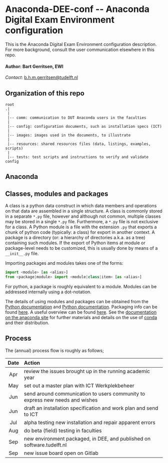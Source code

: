 # Anaconda-DEE-conf -- Anaconda Digital Exam Environment configuration

This is the Anaconda Digital Exam Environment configuration description. For more background, consult the user communication elsewhere in this repo.

#### Author: Bart Gerritsen, EWI

*Contact*: b.h.m.gerritsen@tudelft.nl


## Organization of this repo

```
root
.|
 |
 |-- comm: communication to DUT Anaconda users in the faculties
 |
 |-- config: configuration documents, such as installation specs (ICT)
 |
 |-- images: images used in the documents, to illustrate
 |
 |-- resources: shared resources files (data, listings, examples, scripts)
 |
 |-- tests: test scripts and instructions to verify and validate config
```

## Anaconda

## Classes, modules and packages
A class is a python data construct in which data members and operations on that data are assembled in a single structure. A class is commonly stored in a separate `*.py` file, however and although not common, multiple classes may be stored in a single `*.py` file. Furthermore, a `*.py` file is not exclusive for a class. A Python module is a file with the extension `.py` that exports a chunk of python code (typically: a class) for export in another context.
A package is a directory (or: a hierarchy of directories a.k.a. as a tree) containing such modules. If the export of Python items at module or package-level needs to be customized, this is usually done by means of a `__init__.py` file.

Importing packages and modules takes one of the forms:

```python
import <module> [as <alias>]
from <package|module> import <module|class|item> [as <alias>]
```

For python, a package is roughly equivalent to a module. Modules can be addressed internally using a dot-notation.


The details of using modules and packages can be obtained from the [Python documentation](https://docs.python.org/3/installing/index.html) and [Python documentation](https://docs.python.org/3/distributing/index.html). Packaging info can be found [here](https://packaging.python.org/). A useful overview can be found [here](https://realpython.com/python-modules-packages/). See the [documentation on the anaconda site](https://docs.anaconda.com/anaconda/user-guide/getting-started/) for further materials and details on the use of [conda](https://conda.io/en/latest/index.html) and their distribution.

## Process

The (annual) process flow is roughly as follows;

| Date | Action |
|:----:|:-------|
| Apr | review the issues brought up in the running academic year |
| May | set out a master plan with ICT Werkplekbeheer |
| Jun | send around communication to users community to express new needs and wishes |
| Jun | draft an installation specification and work plan and send to ICT |
| Jul | alpha testing new installation and repair apparent errors |
| Aug | do beta (field) testing in faculties |
| Sep | new environment packaged, in DEE, and published on software.tudelft.nl |
| Sep | new issue board open on Gitlab |
